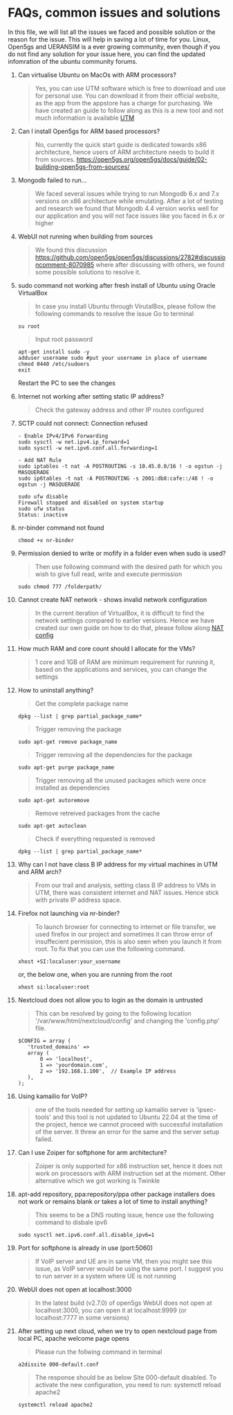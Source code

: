 # FAQs, common issues and solutions

In this file, we will list all the issues we faced and possible solution or the reason for the issue. This will help in saving a lot of time for you.
Linux, Open5gs and UERANSIM is a ever growing community, even though if you do not find any solution for your issue here, you can find the updated infomration of the ubuntu community forums.

1. Can virtualise Ubuntu on MacOs with ARM processors?
   > Yes, you can use UTM software which is free to download and use for personal use. You can download it from their official website, as the app from the appstore has a charge for purchasing. We have created an guide to follow along as this is a new tool and not much information is available
   [UTM](https://github.com/FRA-UAS/mobcomwise23-24-team_entropy/blob/main/documentation/Install_Ubuntu_on_Mac.md)
   
3. Can I install Open5gs for ARM based processors?
   > No, currently the quick start guide is dedicated towards x86 architecture, hence users of ARM architecture needs to build it from sources.
   https://open5gs.org/open5gs/docs/guide/02-building-open5gs-from-sources/
4. Mongodb failed to run...
   > We faced several issues while trying to run Mongodb 6.x and 7.x versions on x86 architecture while emulating. After a lot of testing and research we found that Mongodb 4.4 version works well for our application and you will not face issues like you faced in 6.x or higher

5. WebUI not running when building from sources
   > We found this discussion https://github.com/open5gs/open5gs/discussions/2782#discussioncomment-8070985 where after discussing with others, we found some possible solutions to resolve it.

6. sudo command not working after fresh install of Ubuntu using Oracle VirtualBox
   > In case you install Ubuntu through VirutalBox, please follow the following commands to resolve the issue
     Go to terminal
   ```console
   su root
   ```
   > Input root password
   ```console
   apt-get install sudo -y
   adduser username sudo #put your username in place of username
   chmod 0440 /etc/sudoers
   exit
   ```
   Restart the PC to see the changes

7. Internet not working after setting static IP address?
   > Check the gateway address and other IP routes configured

8. SCTP could not connect: Connection refused
   ```console
   - Enable IPv4/IPv6 Forwarding
   sudo sysctl -w net.ipv4.ip_forward=1
   sudo sysctl -w net.ipv6.conf.all.forwarding=1

   - Add NAT Rule
   sudo iptables -t nat -A POSTROUTING -s 10.45.0.0/16 ! -o ogstun -j MASQUERADE
   sudo ip6tables -t nat -A POSTROUTING -s 2001:db8:cafe::/48 ! -o ogstun -j MASQUERADE

   sudo ufw disable
   Firewall stopped and disabled on system startup
   sudo ufw status
   Status: inactive
   ```
9. nr-binder command not found
    ```console
    chmod +x nr-binder
    ```

10. Permission denied to write or mofify in a folder even when sudo is used?
    > Then use following command with the desired path for which you wish to give full read, write and execute permission
    ```console
    sudo chmod 777 /folderpath/
    ```

11. Cannot create NAT network - shows invalid network configuration
    > In the current iteration of VirtualBox, it is difficult to find the network settings compared to earlier versions. Hence we have created our own guide on how to do that, please follow along
    [NAT config](https://github.com/FRA-UAS/mobcomwise23-24-team_entropy/blob/main/documentation/Creating_NAT_in_Virtualbox.md)

12. How much RAM and core count should I allocate for the VMs?
    > 1 core and 1GB of RAM are minimum requirement for running it, based on the applications and services, you can change the settings

13. How to uninstall anything?
    > Get the complete package name
    ```console
    dpkg --list | grep partial_package_name*
    ```
    > Trigger removing the package
    ```console
    sudo apt-get remove package_name
    ```
    > Trigger removing all the dependencies for the package
    ```console
    sudo apt-get purge package_name
    ```
    > Trigger removing all the unused packages which were once installed as dependencies
    ```console
    sudo apt-get autoremove
    ```
    > Remove retreived packages from the cache
    ```console
    sudo apt-get autoclean
    ```
    > Check if everything requested is removed
    ```console
    dpkg --list | grep partial_package_name*
    ```

14. Why can I not have class B IP address for my virtual machines in UTM and ARM arch?
    > From our trail and analysis, setting class B IP address to VMs in UTM, there was consistent internet and NAT issues. Hence stick with private IP address space.

15. Firefox not launching via nr-binder?
    > To launch browser for connecting to internet or file transfer, we used firefox in our project and sometimes it can throw error of insuffecient permission, this is also seen when you launch it from root. To fix that you can use the following command.
    ```console
    xhost +SI:localuser:your_username
    ```
    or, the below one, when you are running from the root
    ```console
    xhost si:localuser:root
    ```

16. Nextcloud does not allow you to login as the domain is untrusted
    > This can be resolved by going to the following location '/var/www/html/nextcloud/config' and changing the 'config.php' file.
    ```console
    $CONFIG = array (
       'trusted_domains' => 
       array (
           0 => 'localhost',
           1 => 'yourdomain.com',
           2 => '192.168.1.100',  // Example IP address
       ),
    );
    ```

17. Using kamailio for VoIP?
    > one of the tools needed for setting up kamailio server is 'ipsec-tools' and this tool is not updated to Ubuntu 22.04 at the time of the project, hence we cannot proceed with successful installation of the server. It threw an error for the same and the server setup failed.

18. Can I use Zoiper for softphone for arm architecture?
    > Zoiper is only supported for x86 instruction set, hence it does not work on processors with ARM instruction set at the moment. Other alternative which we got working is Twinkle

19. apt-add repository, ppa:repository/ppa other package installers does not work or remains blank or takes a lot of time to install anything?
    > This seems to be a DNS routing issue, hence use the following command to disbale ipv6
    ```console
    sudo sysctl net.ipv6.conf.all.disable_ipv6=1
    ```

20. Port for softphone is already in use (port:5060)
    > If VoIP server and UE are in same VM, then you might see this issue, as VoIP server would be using the same port. I suggest you to run server in a system where UE is not running

21. WebUI does not open at localhost:3000
    > In the latest build (v2.7.0) of open5gs WebUI does not open at localhost:3000, you can open it at localhost:9999 (or localhost:7777 in some versions)

22. After setting up next cloud, when we try to open nextcloud page from local PC, apache welcome page opens
    > Please run the follwing command in terminal
    ```console
    a2dissite 000-default.conf
    ```
    > The response should be as below
      Site 000-default disabled.
      To activate the new configuration, you need to run:
         systemctl reload apache2
    ```console
    systemctl reload apache2
    ```
